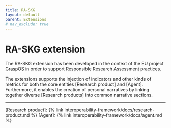 ```yaml
---
title: RA-SKG
layout: default
parent: Extensions
# nav_exclude: true
---
```


# RA-SKG extension

The RA-SKG extension has been developed in the context of the EU project [GraspOS](https://graspos.eu) in order to support Responsible Research Assessment practices.

The extensions supports the injection of indicators and other kinds of metrics for both the core entities [Research product] and [Agent]. Furthermore, it enables the creation of personal narratives by linking together diverse [Research products] into common narrative sections.


----
[Research product]: {% link interoperability-framework/docs/research-product.md %}
[Agent]: {% link interoperability-framework/docs/agent.md %}
